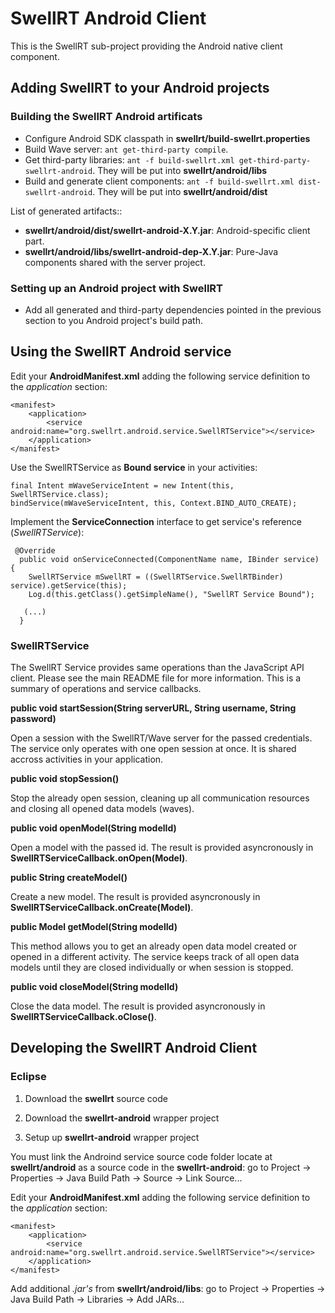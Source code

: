 # SwellRT Android Client

This is the SwellRT sub-project providing the Android native client component.



## Adding SwellRT to your Android projects

### Building the SwellRT Android artificats

- Configure Android SDK classpath in **swellrt/build-swellrt.properties**
- Build Wave server: `ant get-third-party compile`.
- Get third-party libraries: `ant -f build-swellrt.xml get-third-party-swellrt-android`. They will be put into **swellrt/android/libs**
- Build and generate client components: `ant -f build-swellrt.xml dist-swellrt-android`. They will be put into **swellrt/android/dist**

List of generated artifacts::

- **swellrt/android/dist/swellrt-android-X.Y.jar**: Android-specific client part.
- **swellrt/android/libs/swellrt-android-dep-X.Y.jar**: Pure-Java components shared with the server project.


### Setting up an Android project with SwellRT

- Add all generated and third-party dependencies pointed in the previous section to you Android project's build path.

## Using the SwellRT Android service

Edit your **AndroidManifest.xml** adding the following service definition to the *application* section:

```
<manifest>
    <application>
        <service android:name="org.swellrt.android.service.SwellRTService"></service>
    </application>
</manifest>
```


Use the SwellRTService as **Bound service** in your activities:

```
final Intent mWaveServiceIntent = new Intent(this, SwellRTService.class);
bindService(mWaveServiceIntent, this, Context.BIND_AUTO_CREATE);
```

Implement the **ServiceConnection** interface to get service's reference (*SwellRTService*):

```
 @Override
  public void onServiceConnected(ComponentName name, IBinder service) {
    SwellRTService mSwellRT = ((SwellRTService.SwellRTBinder) service).getService(this);
    Log.d(this.getClass().getSimpleName(), "SwellRT Service Bound");

   (...)
  }
```

### SwellRTService

The SwellRT Service provides same operations than the JavaScript API client. Please see the main README file for more information.
This is a summary of operations and service callbacks.


**public void startSession(String serverURL, String username, String password)**

Open a session with the SwellRT/Wave server for the passed credentials.
The service only operates with one open session at once. It is shared accross activities in your application.

**public void stopSession()**

Stop the already open session, cleaning up all communication resources and closing all opened data models (waves).


**public void openModel(String modelId)**

Open a model with the passed id. The result is provided asyncronously in **SwellRTServiceCallback.onOpen(Model)**.

**public String createModel()**

Create a new model. The result is provided asyncronously in **SwellRTServiceCallback.onCreate(Model)**.

**public Model getModel(String modelId)**

This method allows you to get an already open data model created or opened in a different activity.
The service keeps track of all open data models until they are closed individually or when session is stopped.

**public void closeModel(String modelId)**

Close the data model. The result is provided asyncronously in **SwellRTServiceCallback.oClose()**.



## Developing the SwellRT Android Client

### Eclipse

1. Download the **swellrt** source code

2. Download the **swellrt-android** wrapper project

3. Setup up **swellrt-android** wrapper project

You must link the Androind service source code folder locate at **swellrt/android**
as a source code in the **swellrt-android**: go to Project -> Properties -> Java Build Path -> Source -> Link Source...

Edit your **AndroidManifest.xml** adding the following service definition to the *application* section:

```
<manifest>
    <application>
        <service android:name="org.swellrt.android.service.SwellRTService"></service>
    </application>
</manifest>
```

Add additional *.jar's* from **swellrt/android/libs**: go to Project -> Properties -> Java Build Path -> Libraries -> Add JARs...
